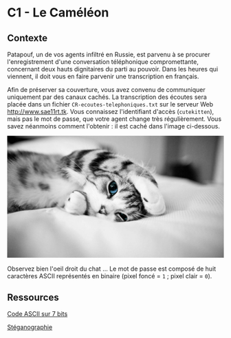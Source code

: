 # C1 - Le Caméléon

## Contexte

Patapouf, un de vos agents infiltré en Russie, est parvenu à se procurer l'enregistrement d'une conversation téléphonique compromettante, concernant deux hauts dignitaires du parti au pouvoir. 
Dans les heures qui viennent, il doit vous en faire parvenir une transcription en français. 

Afin de préserver sa couverture, vous avez convenu de communiquer uniquement par des canaux cachés. La transcription des écoutes sera placée dans un fichier ``CR-ecoutes-telephoniques.txt`` sur le serveur Web http://www.sae11rt.tk. Vous connaissez l'identifiant d'accès (``cutekitten``), mais pas le mot de passe, que votre agent change très régulièrement. Vous savez néanmoins comment l'obtenir : il est caché dans l'image ci-dessous. 

![](images/fonds-ecran-animaux-mignons-7.png)

Observez bien l'oeil droit du chat ... Le mot de passe est composé de huit caractères ASCII représentés en binaire (pixel foncé = ``1`` ; pixel clair = ``0``).

## Ressources

[Code ASCII sur 7 bits](https://fr.wikipedia.org/wiki/American_Standard_Code_for_Information_Interchange)

[Stéganographie](https://fr.wikipedia.org/wiki/St%C3%A9ganographie)
